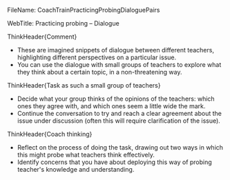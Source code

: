 FileName: CoachTrainPracticingProbingDialoguePairs

WebTitle: Practicing probing – Dialogue

ThinkHeader{Comment}

- These are imagined snippets of dialogue between different teachers, highlighting different perspectives on a particular issue.
- You can use the dialogue with small groups of teachers to explore what they think about a certain topic, in a non-threatening way.

ThinkHeader{Task as such a small group of teachers}

- Decide what your group thinks of the opinions of the teachers: which ones they agree with, and which ones seem a little wide the mark.
- Continue the conversation to try and reach a clear agreement about the issue under discussion (often this will require clarification of the issue).

ThinkHeader{Coach thinking}

- Reflect on the process of doing the task, drawing out two ways in which this might probe what teachers think effectively.
- Identify concerns that you have about deploying this way of probing teacher's knowledge and understanding.